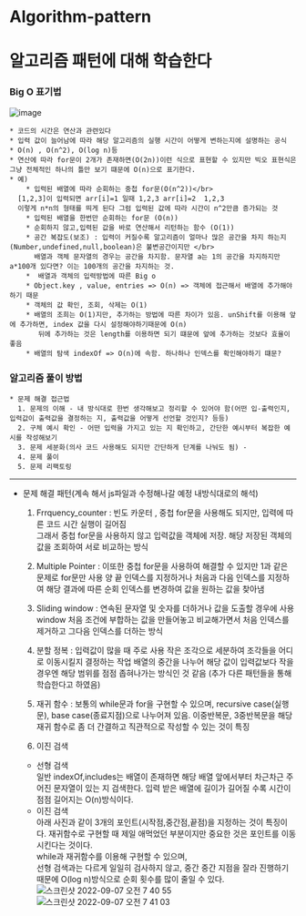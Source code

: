 # Algorithm-pattern


# 알고리즘 패턴에 대해 학습한다
### Big O 표기법 </br>
![image](https://user-images.githubusercontent.com/104412610/188261099-c792b743-0d8d-4161-a899-f9a196be47d1.png)
    
    * 코드의 시간은 연산과 관련있다
    * 입력 값이 늘어남에 따라 해당 알고리즘의 실행 시간이 어떻게 변하는지에 설명하는 공식
    * O(n) , O(n^2), O(log n)등 
    * 연산에 따라 for문이 2개가 존재하면(O(2n))이런 식으로 표현할 수 있지만 빅오 표현식은 그냥 전체적인 하나의 틀만 보기 떄문에 O(n)으로 표기한다.
    * 예)
        * 입력된 배열에 따라 순회하는 중첩 for문(O(n^2))</br> 
      [1,2,3]이 입력되면 arr[i]=1 일때 1,2,3 arr[i]=2  1,2,3
      이렇게 n*n의 형태를 띄게 된다 그럼 입력된 값에 따라 시간이 n^2만큼 증가되는 것
        * 입력된 배열을 한번만 순회하는 for문 (O(n))
        * 순회하지 않고,입력된 값을 바로 연산해서 리턴하는 함수 (O(1))
        * 공간 복잡도(보조) : 입력이 커질수록 알고리즘이 얼마나 많은 공간을 차지 하는지(Number,undefined,null,boolean)은 불변공간이지만 </br>
          배열과 객체 문자열의 경우는 공간을 차지함. 문자열 a는 1의 공간을 차지하지만 a*100개 있다면? 이는 100개의 공간을 차지하는 것.
        *  배열과 객체의 입력방법에 따른 Big o
        * Object.key , value, entries => O(n) => 객체에 접근해서 배열에 추가해야하기 때문
        * 객체의 값 확인, 조회, 삭제는 O(1)
        * 배열의 조희는 O(1)지만, 추가하는 방법에 따른 차이가 있음. unShift를 이용해 앞에 추가하면, index 값을 다시 설정해야하기때문에 O(n)
           뒤에 추가하는 것은 length를 이용하면 되기 떄문에 앞에 추가하는 것보다 효율이 좋음
        * 배열의 탐색 indexOf => O(n)에 속함. 하나하나 인덱스를 확인해야하기 떄문?

### 알고리즘 풀이 방법
    * 문제 해결 접근법
      1. 문제의 이해 - 내 방식대로 한번 생각해보고 정리할 수 있어야 함(어떤 입-출력인지, 입력값이 출력값을 결정하는 지, 출력값을 어떻게 선언할 것인지? 등등)
      2. 구체 예시 확인 - 어떤 입력을 가지고 있는 지 확인하고, 간단한 예시부터 복잡한 예시를 작성해보기
      3. 문제 세분화(의사 코드 사용해도 되지만 간단하게 단계를 나눠도 됨) -
      4. 문제 풀이
      5. 문제 리팩토링
  ---   
- 문제 해결 패턴(계속 해서 js파일과 수정해나갈 예정 내방식대로의 해석)     

   1. Frrquency_counter : 빈도 카운터 , 중첩 for문을     사용해도 되지만, 입력에 따른 코드 시간 실행이 길어짐   
   그래서 중첩 for문을 사용하지 않고 입력값을 객체에 저장.
   해당 저장된 객체의 값을 조회하여 서로 비교하는 방식
   2. Multiple Pointer : 이또한 중첩 for문을 사용하여 해결할 수 있지만 1과 같은 문제로 for문만 사용
   양 끝 인덱스를 지정하거나 처음과 다음 인덱스를 지정하여 해당 결과에 따른 순회 인덱스를 변경하여 값을 원하는 값을 찾아냄
   3. Sliding window : 연속된 문자열 및 숫자를 더하거나 값을 도출할 경우에 사용   
   window 처음 조건에 부합하는 값을 만들어놓고 비교해가면서 처음 인덱스를 제거하고 그다음 인덱스를 더하는 방식   

   4. 분할 정복 : 입력값이 많을 때 주로 사용 작은 조각으로 세분하여 조각들을 어디로 이동시킬지 결정하는 작업
        배열의 중간을 나누어 해당 값이 입력값보다 작을 경우엔 해당 범위를 점점 좁혀나가는 방식인 것 같음 (추가 다른 패턴들을 통해 학습한다고 하였음)
   5. 재귀 함수 : 보통의 while문과 for을 구현할 수 있으며, 
      recursive case(실행문), base case(종료지점)으로 나누어져 있음. 이중반복문, 3중반복문을 해당 재귀 함수로 
      좀 더 간결하고 직관적으로 작성할 수 있는 것이 특징
   6. 이진 검색 
   - 선형 검색    
   일반 indexOf,includes는 배열이 존재하면 해당 배열  앞에서부터 차근차근 주어진 문자열이 있는 지 검색한다. 입력 받은 배열에 길이가 길어질 수록 시간이 점점 길어지는 O(n)방식이다.
   - 이진 검색  
   아래 사진과 같이 3개의 포인트(시작점,중간점,끝점)을 지정하는 것이 특징이다. 재귀함수로 구현할 때 제일 애먹었던 부분이지만 중요한 것은 포인트를 이동시킨다는 것이다.   
   while과 재귀함수를 이용해 구현할 수 있으며,   
   선형 검색과는 다르게 일일히 검사하지 않고, 중간 중간 지점을 
   잘라 진행하기 때문에 O(log n)방식으로 순회 횟수를 많이 줄일 수 있다.   
   ![스크린샷 2022-09-07 오전 7 40 55](https://user-images.githubusercontent.com/104412610/188753800-ae74e0fe-2f83-417c-b8a0-f977a1a5df8b.png)
   ![스크린샷 2022-09-07 오전 7 41 03](https://user-images.githubusercontent.com/104412610/188753820-0b19e608-e40a-4696-8a79-807271d427eb.png)

      
    

